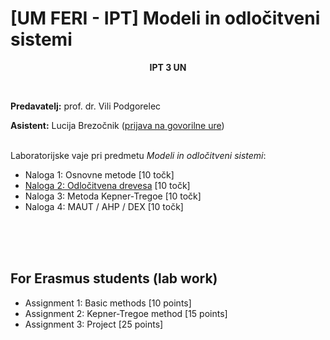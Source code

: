 # [UM FERI - IPT] Modeli in odločitveni sistemi

<p align="center">
  <b>IPT 3 UN <br/></b>
</p>
<br/>

**Predavatelj:** prof. dr. Vili Podgorelec

**Asistent:** Lucija Brezočnik ([prijava na govorilne ure](https://calendly.com/lucija-brezocnik/30min))<br/><br/>

Laboratorijske vaje pri predmetu *Modeli in odločitveni sistemi*:
- Naloga 1: Osnovne metode [10 točk]
- [Naloga 2: Odločitvena drevesa](<Naloga 2.md>) [10 točk]
- Naloga 3: Metoda Kepner-Tregoe [10 točk]
- Naloga 4: MAUT / AHP / DEX [10 točk]

<br/><br/><br/>
## For Erasmus students (lab work)
- Assignment 1: Basic methods [10 points]
- Assignment 2: Kepner-Tregoe method [15 points]
- Assignment 3: Project [25 points]
